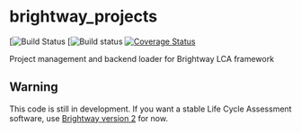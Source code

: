 # brightway_projects

[![Build Status]() [![Build status]() [![Coverage Status]()]()

Project management and backend loader for Brightway LCA framework

## Warning

This code is still in development. If you want a stable Life Cycle Assessment software, use [Brightway version 2](https://brightwaylca.org/) for now.
